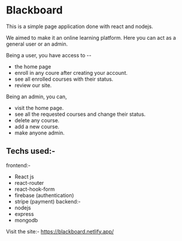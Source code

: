 # Blackboard

This is a simple page application done with react and nodejs.

We aimed to make it an online learning platform. Here you can act as a general user or an admin.

Being a user, you have access to --

- the home page
- enroll in any coure after creating your account.
- see all enrolled courses with their status.
- review our site.

Being an admin, you can,

- visit the home page.
- see all the requested courses and change their status.
- delete any course.
- add a new course.
- make anyone admin.

## Techs used:-

frontend:-

- React js
- react-router
- react-hook-form
- firebase (authentication)
- stripe (payment)
  backend:-
- nodejs
- express
- mongodb

Visit the site:- https://blackboard.netlify.app/
